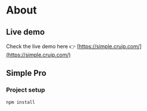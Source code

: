 # About
## Live demo

Check the live demo here 👉️ [https://simple.cruip.com/](https://simple.cruip.com/)

## Simple Pro


### Project setup
```
npm install
```
